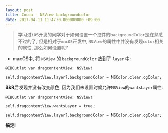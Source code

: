 ```yaml
---
layout: post
title: Cocoa - NSView backgroundcolor
date: 2017-04-11 11:47:0.000000000 +09:00
---
```


> 学习过`iOS`开发的同学对于如何设置一个控件的`backgroundColor`是在熟悉不过的了, 但是相对于`macOS`开发中, `NSView`的属性中并没有发现`color`相关的属性, 那么如何设置呢?

- macOS中, 将 `NSView` 的 `backgroundColor` 放到了 `layer` 中:


```
@IBOutlet var dragcontentView: NSView!

self.dragcontentView.layer?.backgroundColor = NSColor.clear.cgColor;
```

**B&R**后发现并没有改变颜色, 因为我们未设置时候允许`NSView`的`wantsLayer`属性:


```
@IBOutlet var dragcontentView: NSView!

self.dragcontentView.wantsLayer = true;

self.dragcontentView.layer?.backgroundColor = NSColor.clear.cgColor;
```

**搞定!**


